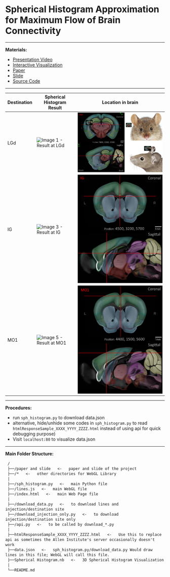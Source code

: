 # Spherical Histogram Approximation for Maximum Flow of Brain Connectivity

---------------------------

**Materials:**

- [Presentation Video][7]
- [Interactive Visualization][8]
- [Paper][9]
- [Slide][10]
- [Source Code][11]

----------------------------

Destination   | Spherical Histogram Result | Location in brain
------------- | ------------- | -------------
LGd | ![Image 1 - Result at LGd][1]  | ![Image 2 - Location of LGd][2]
IG  | ![Image 3 - Result at IG][3]   | ![Image 4 - Location of IG][4]
MO1 | ![Image 5 - Result at MO1][5]  | ![Image 6 - Location of MO1][6]

---------------------------

**Procedures:**

- run `sph_histogram.py` to download data.json
- alternative, hide/unhide some codes in `sph_histogram.py` to read `htmlResponseSample_XXXX_YYYY_ZZZZ.html` instead of using api for quick debugging purpose)
- Visit `localhost:80` to visualize data.json

 ---------------------------
 **Main Folder Structure:**

     /
     ├──/paper and slide   <-   paper and slide of the project
     ├──/*   <-   other directories for WebGL Library
     |
     ├──/sph_histogram.py   <-   main Python file
     ├──/lines.js   <-   main WebGL file
     ├──/index.html   <-   main Web Page file
     |     
     ├──/download_data.py   <-   to download lines and injection/destination site
     ├──/download_injection_only.py   <-   to download injection/destination site only
     ├──/api.py   <-   to be called by download_*.py
     |          
     ├──htmlResponseSample_XXXX_YYYY_ZZZZ.html   <-   Use this to replace api as sometimes the Allen Institute's server occasionally doesn't work
     ├──data.json   <-   sph_histogram.py/download_data.py Would draw lines in this file; WebGL will call this file.
     ├──Spherical Histogram.nb   <-   3D Spherical Histogram Visualization
     |          
     └──README.md

[1]: https://github.com/lanstonchu/brain-connectivity/blob/main/images/lines_LGd.gif
[2]: https://github.com/lanstonchu/brain-connectivity/blob/main/images/mouse_brain.png
[3]: https://github.com/lanstonchu/brain-connectivity/blob/main/images/lines_IG.gif
[4]: https://github.com/lanstonchu/brain-connectivity/blob/main/images/Coronal_Sagittal_IG.PNG
[5]: https://github.com/lanstonchu/brain-connectivity/blob/main/images/lines_MO1.gif
[6]: https://github.com/lanstonchu/brain-connectivity/blob/main/images/Coronal_Sagittal_MO1.PNG
[7]: https://youtu.be/tDp00Rhi7mE
[8]: https://lanstonchu.github.io/gallery/brain_connectivity/
[9]: https://github.com/lanstonchu/brain-connectivity/raw/main/paper%20and%20slide/Spherical%20Histogram%20Approximation%20for%20Maximum%20Flow%20of%20Brain%20Connectivity%20-%20Lanston%20Hau%20Man%20Chu.docx
[10]: https://github.com/lanstonchu/brain-connectivity/raw/main/paper%20and%20slide/Spherical%20Histogram%20Approximation%20for%20Maximum%20Flow%20of%20Brain%20Connectivity%20-%20Lanston%20Hau%20Man%20Chu.pptx
[11]: https://github.com/lanstonchu/brain-connectivity/
